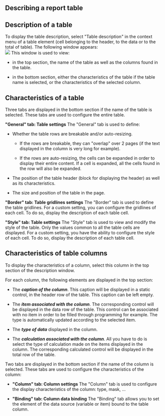 


## Describing a report table
			



<a name="NOTE1"></a>
<a name="NOTE1_1"></a>


## Description of a table
<a name="description_table_ELTTEXTE000112"></a>
To display the table description, select "Table description" in the context menu of a table element (cell belonging to the header, to the data or to the total of table). The following window appears:<br>![](https://doc.pcsoft.fr/en-US/images/image.awp?langid=3&name=EtatDescriptionTableau.gif&type=thumb)
This window is used to view:

- in the top section, the name of the table as well as the columns found in the table.

- in the bottom section, either the characteristics of the table if the table name is selected, or the characteristics of the selected column.




<a name="NOTE2"></a>
<a name="NOTE2_1"></a>


## Characteristics of a table
<a name="characteristics_table_ELTTEXTE000136"></a>
Three tabs are displayed in the bottom section if the name of the table is selected. These tabs are used to configure the entire table. 

**"General" tab: Table settings**
The "General" tab is used to define:

- Whether the table rows are breakable and/or auto-resizing.

	- If the rows are breakable, they can "overlap" over 2 pages (if the text displayed in the column is very long for example).

	- If the rows are auto-resizing, the cells can be expanded in order to display their entire content. If a cell is expanded, all the cells found in the row will also be expanded.




- The position of the table header (block for displaying the header) as well as its characteristics.

- The size and position of the table in the page.




**"Border" tab: Table gridlines settings**
The "Border" tab is used to define the table gridlines. For a custom setting, you can configure the gridlines of each cell. To do so, display the description of each table cell.

**"Style" tab: Table settings**
The "Style" tab is used to view and modify the style of the table. Only the values common to all the table cells are displayed. For a custom setting, you have the ability to configure the style of each cell. To do so, display the description of each table cell.

<a name="NOTE3"></a>
<a name="NOTE3_1"></a>


## Characteristics of table columns
<a name="characteristics_table_columns_ELTTEXTE000160"></a>
To display the characteristics of a column, select this column in the top section of the description window. 

For each column, the following elements are displayed in the top section:  

- The ***caption of the column***. This caption will be displayed in a static control, in the header row of the table. This caption can be left empty.

- The ***item associated with the column***. The corresponding control will be displayed in the data row of the table. This control can be associated with no item in order to be filled through programming for example. The type is automatically updated according to the selected item.

- The ***type of data*** displayed in the column.

- The ***calculation associated with the column***. All you have to do is select the type of calculation made on the items displayed in the column. The corresponding calculated control will be displayed in the total row of the table.




Two tabs are displayed in the bottom section if the name of the column is selected. These tabs are used to configure the characteristics of the column: 

- **"Column" tab: Column settings**
	The "Column" tab is used to configure the display characteristics of the column: type, mask, ...

- **"Binding" tab: Column data binding**
	The "Binding" tab allows you to set the element of the data source (variable or item) bound to the table column.






